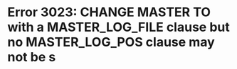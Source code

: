 # Error 3023: CHANGE MASTER TO with a MASTER\_LOG\_FILE clause but no MASTER\_LOG\_POS clause may not be s

